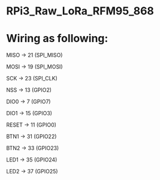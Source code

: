 # RPi3_Raw_LoRa_RFM95_868

# Wiring as following:
MISO  -> 21 (SPI_MISO)

MOSI  -> 19 (SPI_MOSI)

SCK   -> 23 (SPI_CLK)

NSS   -> 13 (GPIO2)

DIO0  -> 7  (GPIO7)

DIO1  -> 15 (GPIO3)

RESET -> 11 (GPIO0)

BTN1 -> 31 (GPIO22)

BTN2 -> 33 (GPIO23)

LED1 -> 35 (GPIO24)

LED2 -> 37 (GPIO25)
